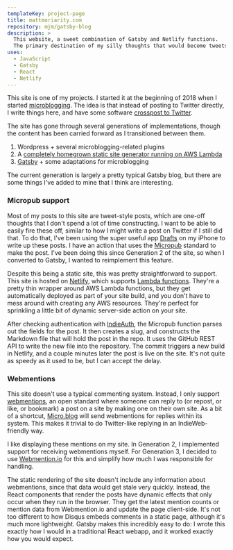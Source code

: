 ```yaml
---
templateKey: project-page
title: mattmoriarity.com
repository: mjm/gatsby-blog
description: >
  This website, a sweet combination of Gatsby and Netlify functions.
  The primary destination of my silly thoughts that would become tweets.
uses:
  - JavaScript
  - Gatsby
  - React
  - Netlify
---
```


This site is one of my projects.
I started it at the beginning of 2018 when I started [microblogging](https://micro.blog).
The idea is that instead of posting to Twitter directly, I write things here, and have some software [crosspost to Twitter](/projects/courier/).

The site has gone through several generations of implementations, though the content has been carried forward as I transitioned between them.

1. Wordpress + several microblogging-related plugins
2. A [completely homegrown static site generator running on AWS Lambda](/2018/12/microblogging-with-serverless/)
3. [Gatsby](https://www.gatsbyjs.org/) + some adaptations for microblogging

The current generation is largely a pretty typical Gatsby blog, but there are some things I've added to mine that I think are interesting.

### Micropub support

Most of my posts to this site are tweet-style posts, which are one-off thoughts that I don't spend a lot of time constructing.
I want to be able to easily fire these off, similar to how I might write a post on Twitter if I still did that.
To do that, I've been using the super useful app [Drafts][] on my iPhone to write up these posts.
I have an action that uses the [Micropub][] standard to make the post.
I've been doing this since Generation 2 of the site, so when I converted to Gatsby, I wanted to reimplement this feature.

Despite this being a static site, this was pretty straightforward to support.
This site is hosted on [Netlify][], which supports [Lambda functions][lambda].
They're a pretty thin wrapper around AWS Lambda functions, but they get automatically deployed as part of your site build, and you don't have to mess around with creating any AWS resources.
They're perfect for sprinkling a little bit of dynamic server-side action on your site.

After checking authentication with [IndieAuth][], the Micropub function parses out the fields for the post.
It then creates a slug, and constructs the Markdown file that will hold the post in the repo.
It uses the GitHub REST API to write the new file into the repository.
The commit triggers a new build in Netlify, and a couple minutes later the post is live on the site.
It's not quite as speedy as it used to be, but I can accept the delay.

[drafts]: https://getdrafts.com/
[micropub]: https://www.w3.org/TR/micropub/
[netlify]: https://www.netlify.com/
[lambda]: https://www.netlify.com/docs/functions/
[indieauth]: https://indieauth.com/

### Webmentions

This site doesn't use a typical commenting system.
Instead, I only support [webmentions][], an open standard where someone can reply to (or repost, or like, or bookmark) a post on a site by making one on their own site.
As a bit of a shortcut, [Micro.blog][microdotblog] will send webmentions for replies within its system.
This makes it trivial to do Twitter-like replying in an IndieWeb-friendly way.

I like displaying these mentions on my site.
In Generation 2, I implemented support for receiving webmentions myself.
For Generation 3, I decided to use [Webmention.io][webmentionio] for this and simplify how much I was responsible for handling.

The static rendering of the site doesn't include any information about webmentions, since that data would get stale very quickly.
Instead, the React components that render the posts have dynamic effects that only occur when they run in the browser.
They get the latest mention counts or mention data from Webmention.io and update the page client-side.
It's not too different to how Disqus embeds comments in a static page, although it's much more lightweight.
Gatsby makes this incredibly easy to do: I wrote this exactly how I would in a traditional React webapp, and it worked exactly how you would expect.

[webmentions]: https://www.w3.org/TR/webmention/
[microdotblog]: https://micro.blog/
[webmentionio]: https://webmention.io/
